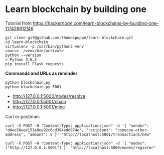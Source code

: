 # Learn blockchain by building one

Tutorial from https://hackernoon.com/learn-blockchains-by-building-one-117428612f46

    git clone git@github.com:thomaspuppe/learn-blockchain.git
    cd learn-blockchain
    virtualenv -p /usr/bin/python3 venv
    source ./venv/bin/activate
    python --version
    > Python 3.6.3
    pip install Flask requests

**Commands and URLs as reminder**

    python blockchain.py
    python blockchain.py 5001

- http://127.0.0.1:5000/nodes/resolve
- http://127.0.0.1:5001/chain
- http://127.0.0.1:5001/mine

Curl or postman:
    
    curl -X POST -H "Content-Type: application/json" -d '{ "sender": "d4ee26eee15148ee92c6cd394edd974e", "recipient": "someone-other-address", "amount": 5 }' "http://localhost:5001/transactions/new"
  
    curl -X POST -H "Content-Type: application/json" -d '{ "nodes": ["http://127.0.0.1:5001"] }' "http://localhost:5000/nodes/register"
